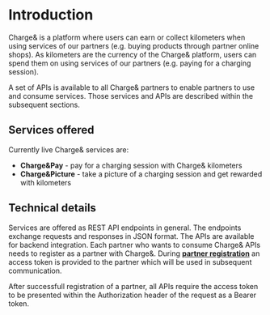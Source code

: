 # Introduction

Charge& is a platform where users can earn or collect kilometers when using services of our partners (e.g. buying products through partner online shops).
As kilometers are the currency of the Charge& platform, users can spend them on using services of our partners (e.g. paying for a charging session).

A set of APIs is available to all Charge& partners to enable partners to use and consume services. Those services and APIs are described within the subsequent sections.

## Services offered

Currently live Charge& services are:
- __Charge&Pay__ - pay for a charging session with Charge& kilometers
- __Charge&Picture__ - take a picture of a charging session and get rewarded with kilometers

## Technical details

Services are offered as REST API endpoints in general.
The endpoints exchange requests and responses in JSON format.
The APIs are available for backend integration. Each partner who wants to consume Charge& APIs needs to register as a partner with Charge&.
During [__partner registration__](setting_up.md) an access token is provided to the partner which will be used in subsequent communication.

After successfull registration of a partner, all APIs require the access token to be presented within the Authorization header of the request as a Bearer token.

